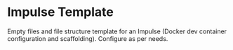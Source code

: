 # Impulse Template

Empty files and file structure template for an Impulse (Docker dev container configuration and scaffolding). Configure as per needs.
